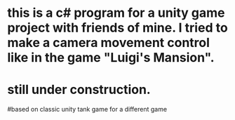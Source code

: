# this is a c# program for a unity game project with friends of mine. I tried to make a camera movement control like in the game "Luigi's Mansion".
# still under construction.



#based on classic unity tank game for a different game 
